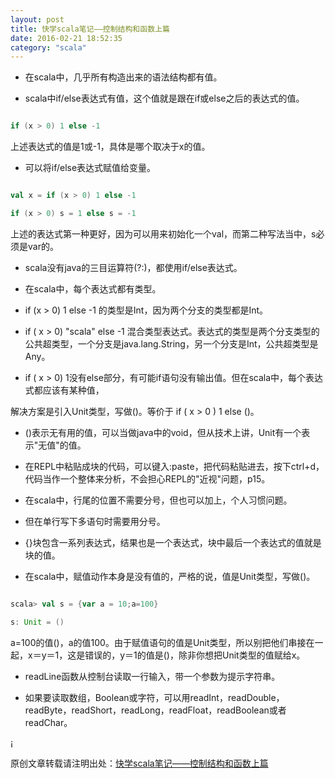 ```yaml
---
layout: post
title: 快学scala笔记——控制结构和函数上篇
date: 2016-02-21 18:52:35
category: "scala"
---
```


- 在scala中，几乎所有构造出来的语法结构都有值。

- scala中if/else表达式有值，这个值就是跟在if或else之后的表达式的值。

```scala

if (x > 0) 1 else -1

```

上述表达式的值是1或-1，具体是哪个取决于x的值。

- 可以将if/else表达式赋值给变量。

```scala

val x = if (x > 0) 1 else -1

if (x > 0) s = 1 else s = -1

```

上述的表达式第一种更好，因为可以用来初始化一个val，而第二种写法当中，s必须是var的。

- scala没有java的三目运算符(?:)，都使用if/else表达式。

- 在scala中，每个表达式都有类型。

- if (x > 0) 1 else -1 的类型是Int，因为两个分支的类型都是Int。

- if ( x > 0) "scala" else -1 混合类型表达式。表达式的类型是两个分支类型的公共超类型，一个分支是java.lang.String，另一个分支是Int，公共超类型是Any。

- if ( x > 0) 1没有else部分，有可能if语句没有输出值。但在scala中，每个表达式都应该有某种值，

解决方案是引入Unit类型，写做()。等价于 if ( x > 0 ) 1 else ()。

- ()表示无有用的值，可以当做java中的void，但从技术上讲，Unit有一个表示"无值"的值。

- 在REPL中粘贴成块的代码，可以键入:paste，把代码粘贴进去，按下ctrl+d，代码当作一个整体来分析，不会担心REPL的"近视"问题，p15。

- 在scala中，行尾的位置不需要分号，但也可以加上，个人习惯问题。

- 但在单行写下多语句时需要用分号。

- {}块包含一系列表达式，结果也是一个表达式，块中最后一个表达式的值就是块的值。

- 在scala中，赋值动作本身是没有值的，严格的说，值是Unit类型，写做()。

```scala

scala> val s = {var a = 10;a=100}

s: Unit = ()

```

a=100的值()，a的值100。由于赋值语句的值是Unit类型，所以别把他们串接在一起，x＝y＝1，这是错误的，y＝1的值是()，除非你想把Unit类型的值赋给x。

- readLine函数从控制台读取一行输入，带一个参数为提示字符串。

- 如果要读取数组，Boolean或字符，可以用readInt，readDouble，readByte，readShort，readLong，readFloat，readBoolean或者readChar。

¡


原创文章转载请注明出处：[快学scala笔记——控制结构和函数上篇](http://9leg.com/scala/2016/02/19/scala-for-the-impatient-02.html)